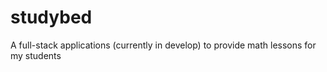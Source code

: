 # studybed

A full-stack applications (currently in develop) to provide math lessons for my students
